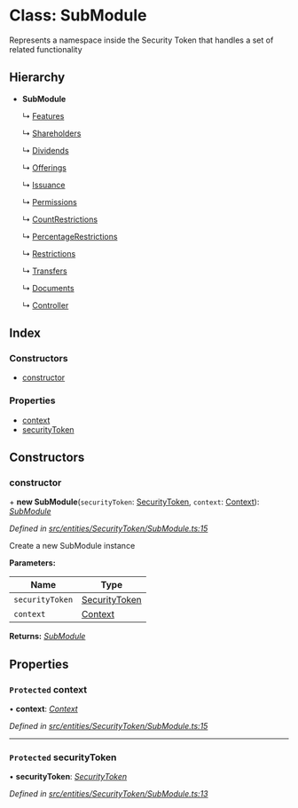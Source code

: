 # Class: SubModule

Represents a namespace inside the Security Token that handles a set of related functionality

## Hierarchy

* **SubModule**

  ↳ [Features](entities.securitytoken.features.md)

  ↳ [Shareholders](entities.securitytoken.shareholders.md)

  ↳ [Dividends](entities.securitytoken.dividends.md)

  ↳ [Offerings](entities.securitytoken.issuance.offerings.md)

  ↳ [Issuance](entities.securitytoken.issuance.issuance.md)

  ↳ [Permissions](entities.securitytoken.permissions.md)

  ↳ [CountRestrictions](entities.securitytoken.transfers.restrictions.countrestrictions.md)

  ↳ [PercentageRestrictions](entities.securitytoken.transfers.restrictions.percentagerestrictions.md)

  ↳ [Restrictions](entities.securitytoken.transfers.restrictions.restrictions.md)

  ↳ [Transfers](entities.securitytoken.transfers.transfers.md)

  ↳ [Documents](entities.securitytoken.documents.md)

  ↳ [Controller](entities.securitytoken.controller.md)

## Index

### Constructors

* [constructor](entities.securitytoken.submodule.md#constructor)

### Properties

* [context](entities.securitytoken.submodule.md#protected-context)
* [securityToken](entities.securitytoken.submodule.md#protected-securitytoken)

## Constructors

###  constructor

\+ **new SubModule**(`securityToken`: [SecurityToken](entities.securitytoken.securitytoken.md), `context`: [Context](_context_.context.md)): *[SubModule](entities.securitytoken.submodule.md)*

*Defined in [src/entities/SecurityToken/SubModule.ts:15](https://github.com/PolymathNetwork/polymath-sdk/blob/73ecb26/src/entities/SecurityToken/SubModule.ts#L15)*

Create a new SubModule instance

**Parameters:**

Name | Type |
------ | ------ |
`securityToken` | [SecurityToken](entities.securitytoken.securitytoken.md) |
`context` | [Context](_context_.context.md) |

**Returns:** *[SubModule](entities.securitytoken.submodule.md)*

## Properties

### `Protected` context

• **context**: *[Context](_context_.context.md)*

*Defined in [src/entities/SecurityToken/SubModule.ts:15](https://github.com/PolymathNetwork/polymath-sdk/blob/73ecb26/src/entities/SecurityToken/SubModule.ts#L15)*

___

### `Protected` securityToken

• **securityToken**: *[SecurityToken](entities.securitytoken.securitytoken.md)*

*Defined in [src/entities/SecurityToken/SubModule.ts:13](https://github.com/PolymathNetwork/polymath-sdk/blob/73ecb26/src/entities/SecurityToken/SubModule.ts#L13)*
